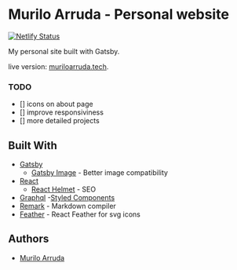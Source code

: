 # Murilo Arruda - Personal website

[![Netlify Status](https://api.netlify.com/api/v1/badges/53119390-d56c-4f90-b61f-67cbd8380c78/deploy-status)](https://app.netlify.com/sites/condescending-varahamihira-dba306/deploys)

My personal site built with Gatsby.

live version: [muriloarruda.tech](https://muriloarruda.tech). 

### TODO
- [] icons on about page
- [] improve responsiviness
- [] more detailed projects

## Built With

- [Gatsby](https://www.gatsbyjs.org/)
  - [Gatsby Image](https://www.gatsbyjs.org/packages/gatsby-image/) - Better image compatibility
- [React](https://reactjs.org)
  - [React Helmet](https://github.com/nfl/react-helmet) - SEO
- [Graphql](https://graphql.org) -[Styled Components](https://www.styled-components.com/)
- [Remark](https://remark.js.org/) - Markdown compiler
- [Feather](https://github.com/feathericons/react-feather) - React Feather for svg icons

## Authors

- [Murilo Arruda](https://github.com/murilo-arruda)
